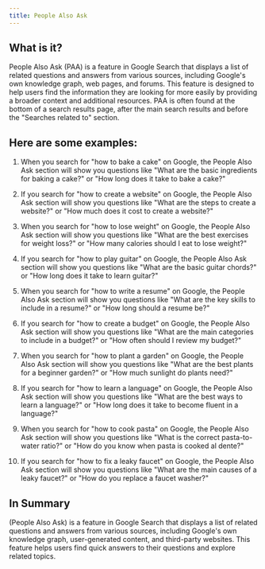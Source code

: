 ```yaml
---
title: People Also Ask
---
```




## What is it?

People Also Ask (PAA) is a feature in Google Search that displays a list of related questions and answers from various sources, including Google's own knowledge graph, web pages, and forums. This feature is designed to help users find the information they are looking for more easily by providing a broader context and additional resources. PAA is often found at the bottom of a search results page, after the main search results and before the "Searches related to" section.

## Here are some examples:

1. When you search for "how to bake a cake" on Google, the People Also Ask section will show you questions like "What are the basic ingredients for baking a cake?" or "How long does it take to bake a cake?"

2. If you search for "how to create a website" on Google, the People Also Ask section will show you questions like "What are the steps to create a website?" or "How much does it cost to create a website?"

3. When you search for "how to lose weight" on Google, the People Also Ask section will show you questions like "What are the best exercises for weight loss?" or "How many calories should I eat to lose weight?"

4. If you search for "how to play guitar" on Google, the People Also Ask section will show you questions like "What are the basic guitar chords?" or "How long does it take to learn guitar?"

5. When you search for "how to write a resume" on Google, the People Also Ask section will show you questions like "What are the key skills to include in a resume?" or "How long should a resume be?"

6. If you search for "how to create a budget" on Google, the People Also Ask section will show you questions like "What are the main categories to include in a budget?" or "How often should I review my budget?"

7. When you search for "how to plant a garden" on Google, the People Also Ask section will show you questions like "What are the best plants for a beginner garden?" or "How much sunlight do plants need?"

8. If you search for "how to learn a language" on Google, the People Also Ask section will show you questions like "What are the best ways to learn a language?" or "How long does it take to become fluent in a language?"

9. When you search for "how to cook pasta" on Google, the People Also Ask section will show you questions like "What is the correct pasta-to-water ratio?" or "How do you know when pasta is cooked al dente?"

10. If you search for "how to fix a leaky faucet" on Google, the People Also Ask section will show you questions like "What are the main causes of a leaky faucet?" or "How do you replace a faucet washer?"

## In Summary

(People Also Ask) is a feature in Google Search that displays a list of related questions and answers from various sources, including Google's own knowledge graph, user-generated content, and third-party websites. This feature helps users find quick answers to their questions and explore related topics.